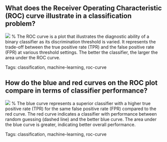 ## What does the Receiver Operating Characteristic (ROC) curve illustrate in a classification problem?

![](https://cdn.mathpix.com/cropped/2024_05_26_1cbadc682ee2a0381817g-1.jpg?height=704&width=711&top_left_y=212&top_left_x=934)
%
The ROC curve is a plot that illustrates the diagnostic ability of a binary classifier as its discrimination threshold is varied. It represents the trade-off between the true positive rate (TPR) and the false positive rate (FPR) at various threshold settings. The better the classifier, the larger the area under the ROC curve.

Tags: classification, machine-learning, roc-curve

## How do the blue and red curves on the ROC plot compare in terms of classifier performance?

![](https://cdn.mathpix.com/cropped/2024_05_26_1cbadc682ee2a0381817g-1.jpg?height=704&width=711&top_left_y=212&top_left_x=934)
%
The blue curve represents a superior classifier with a higher true positive rate (TPR) for the same false positive rate (FPR) compared to the red curve. The red curve indicates a classifier with performance between random guessing (dashed line) and the better blue curve. The area under the blue curve is greater, indicating better overall performance.

Tags: classification, machine-learning, roc-curve